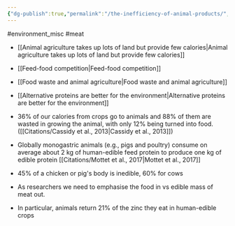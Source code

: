 ```yaml
---
{"dg-publish":true,"permalink":"/the-inefficiency-of-animal-products/","tags":["environment_land"],"created":"2025-10-23T09:44:09.630+01:00","updated":"2025-10-23T09:44:09.630+01:00"}
---
```


#environment_misc #meat 

- [[Animal agriculture takes up lots of land but provide few calories\|Animal agriculture takes up lots of land but provide few calories]]
- [[Feed-food competition\|Feed-food competition]]
- [[Food waste and animal agriculture\|Food waste and animal agriculture]]
- [[Alternative proteins are better for the environment\|Alternative proteins are better for the environment]]

- 36% of our calories from crops go to animals and 88% of them are wasted in growing the animal, with only 12% being turned into food. ([[Citations/Cassidy et al., 2013\|Cassidy et al., 2013]]) 
- Globally monogastric animals (e.g., pigs and poultry) consume on average about 2 kg of human-edible feed protein to produce one kg of edible protein [[Citations/Mottet et al., 2017\|Mottet et al., 2017]] 
- 45% of a chicken or pig\'s body is inedible, 60% for cows
- As researchers we need to emphasise the food in vs edible mass of meat out.
- In particular, animals return 21% of the zinc they eat in human-edible crops


